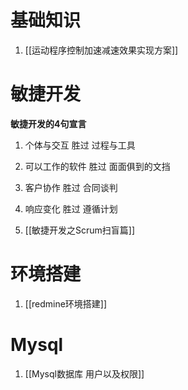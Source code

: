 # 基础知识
1. [[运动程序控制加速减速效果实现方案]]

# 敏捷开发
> 
**敏捷开发的4句宣言**
1. 个体与交互 胜过 过程与工具
1. 可以工作的软件 胜过 面面俱到的文挡
1. 客户协作 胜过 合同谈判
1. 响应变化 胜过 遵循计划
 
1. [[敏捷开发之Scrum扫盲篇]]

# 环境搭建
1. [[redmine环境搭建]]

# Mysql
1. [[Mysql数据库 用户以及权限]]